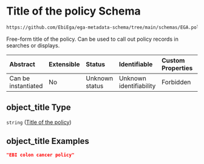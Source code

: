 # Title of the policy Schema

```txt
https://github.com/EbiEga/ega-metadata-schema/tree/main/schemas/EGA.policy.json#/properties/object_title
```

Free-form title of the policy. Can be used to call out policy records in searches or displays.

| Abstract            | Extensible | Status         | Identifiable            | Custom Properties | Additional Properties | Access Restrictions | Defined In                                                                   |
| :------------------ | :--------- | :------------- | :---------------------- | :---------------- | :-------------------- | :------------------ | :--------------------------------------------------------------------------- |
| Can be instantiated | No         | Unknown status | Unknown identifiability | Forbidden         | Allowed               | none                | [EGA.policy.json\*](../../../schemas/EGA.policy.json "open original schema") |

## object\_title Type

`string` ([Title of the policy](ega-16-properties-title-of-the-policy.md))

## object\_title Examples

```json
"EBI colon cancer policy"
```
